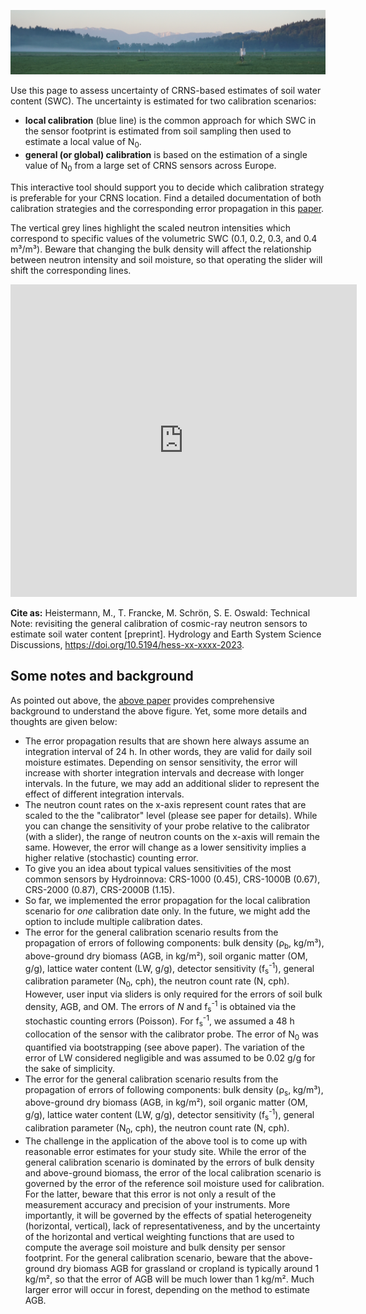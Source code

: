 ![](https://raw.githubusercontent.com/cosmic-sense/local-or-global/main/docs/banner.png)

Use this page to assess uncertainty of CRNS-based estimates of soil water content (SWC).
The uncertainty is estimated for two calibration scenarios: 

- **local calibration** (blue line) is the common approach for which SWC in the sensor footprint is estimated from soil sampling then
used to estimate a local value of N<sub>0</sub>.
- **general (or global) calibration** is based on the estimation of a single value of N<sub>0</sub> from a large set of CRNS sensors across Europe.

This interactive tool should support you to decide which calibration strategy is preferable for your CRNS location. 
Find a detailed documentation of both calibration strategies and the corresponding error propagation in this [paper](https://add.ref.to.preprint).

The vertical grey lines highlight the scaled neutron intensities which correspond to
specific values of the volumetric SWC (0.1, 0.2, 0.3, and 0.4 m³/m³). Beware that
changing the bulk density will affect the relationship between
neutron intensity and soil moisture, so that operating the slider will shift
the corresponding lines. 

<iframe src="https://cosmic-sense.github.io/local-or-global/interactive.html"
    width="110%"
    height="500"
    scrolling="no"
    seamless="seamless"
    frameborder="0">
</iframe>

**Cite as:** Heistermann, M., T. Francke, M. Schrön, S. E. Oswald: Technical Note: revisiting the general calibration of cosmic-ray
neutron sensors to estimate soil water content [preprint]. Hydrology and Earth System Science Discussions, https://doi.org/10.5194/hess-xx-xxxx-2023.

## Some notes and background

As pointed out above, the [above paper](https://doi.org/10.5194/hess-xx-xxxx-2023) provides 
comprehensive background to understand the above figure. Yet, some more details and thoughts are given below:

- The error propagation results that are shown here always assume an integration interval of 24 h. In other words, they are valid for daily soil moisture estimates. Depending on sensor sensitivity, the error will increase with shorter integration intervals and decrease with longer intervals. In the future, we may add an additional slider to represent the effect of different integration intervals.
- The neutron count rates on the x-axis represent count rates that are scaled to the the "calibrator" level (please see paper for details). While you can change the sensitivity of your probe relative to the calibrator (with a slider), the range of neutron counts on the x-axis will remain the same. However, the error will change as a lower sensitivity implies a higher relative (stochastic) counting error.
- To give you an idea about typical values sensitivities of the most common sensors by Hydroinnova: CRS-1000 (0.45), CRS-1000B (0.67), CRS-2000 (0.87), CRS-2000B (1.15).
- So far, we implemented the error propagation for the local calibration scenario for *one* calibration date only. In the future, we might add the option to include multiple calibration dates.
- The error for the general calibration scenario results from the propagation of errors of following components: bulk density (<a>&rho;</a><sub>b</sub>, kg/m³), above-ground dry biomass (AGB, in kg/m²), soil organic matter (OM, g/g), lattice water content (LW, g/g), detector sensitivity (f<sub>s</sub><sup>-1</sup>), general calibration parameter (N<sub>0</sub>, cph), the neutron count rate (N, cph). However, user input via sliders is only required for the errors of soil bulk density, AGB, and OM. The errors of *N* and f<sub>s</sub><sup>-1</sup> is obtained via the stochastic counting errors (Poisson). For f<sub>s</sub><sup>-1</sup>, we assumed a 48 h collocation of the sensor with the calibrator probe. The error of N<sub>0</sub> was quantified via bootstrapping (see above paper). The variation of the error of LW considered negligible and was assumed to be 0.02 g/g for the sake of simplicity.   
- The error for the general calibration scenario results from the propagation of errors of following components: bulk density (<a>&rho;</a><sub>s</sub>, kg/m³), above-ground dry biomass (AGB, in kg/m²), soil organic matter (OM, g/g), lattice water content (LW, g/g), detector sensitivity (f<sub>s</sub><sup>-1</sup>), general calibration parameter (N<sub>0</sub>, cph), the neutron count rate (N, cph). 
- The challenge in the application of the above tool is to come up with reasonable error estimates for your study site. While the error of the general calibration scenario is dominated by the errors of bulk density and above-ground biomass, the error of the local calibration scenario is governed by the error of the reference soil moisture used for calibration. For the latter, beware that this error is not only a result of the measurement accuracy and precision of your instruments. More importantly, it will be governed by the effects of spatial heterogeneity (horizontal, vertical), lack of representativeness, and by the uncertainty of the horizontal and vertical weighting functions that are used to compute the average soil moisture and bulk density per sensor footprint. For the general calibration scenario, beware that the above-ground dry biomass AGB for grassland or cropland is typically around 1 kg/m², so that the error of AGB will be much lower than 1 kg/m². Much larger error will occur in forest, depending on the method to estimate AGB.

